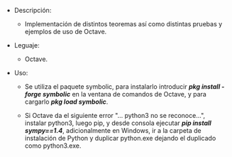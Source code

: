 * Descripción:

	- Implementación de distintos teoremas así como distintas pruebas y ejemplos de uso de Octave.


* Leguaje:

	- Octave.

* Uso:

	- Se utiliza el paquete symbolic, para instalarlo introducir ***pkg install -forge symbolic*** en la ventana de comandos de Octave, y para cargarlo ***pkg load symbolic***.

	- Si Octave da el siguiente error "... python3 no se reconoce...", instalar python3, luego pip, y desde consola ejecutar ***pip install sympy==1.4***, adicionalmente en Windows, ir a la carpeta de instalación de Python y duplicar python.exe dejando el duplicado como python3.exe.

